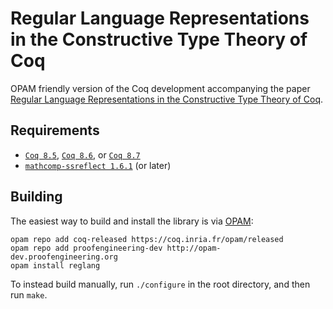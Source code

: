 Regular Language Representations in the Constructive Type Theory of Coq
=======================================================================

OPAM friendly version of the Coq development accompanying the paper [Regular Language Representations in the Constructive Type Theory of Coq](http://www.ps.uni-saarland.de/extras/RLR-Coq).

Requirements
------------

- [`Coq 8.5`](https://coq.inria.fr/coq-85), [`Coq 8.6`](https://coq.inria.fr/coq-86), or [`Coq 8.7`](https://coq.inria.fr/coq-87)
- [`mathcomp-ssreflect 1.6.1`](http://math-comp.github.io/math-comp/) (or later)

Building
--------

The easiest way to build and install the library is via
[OPAM](http://opam.ocaml.org/doc/Install.html):

```
opam repo add coq-released https://coq.inria.fr/opam/released
opam repo add proofengineering-dev http://opam-dev.proofengineering.org
opam install reglang
```

To instead build manually, run `./configure` in the root directory,
and then run `make`.

